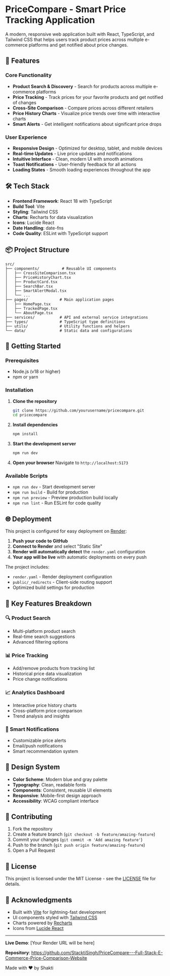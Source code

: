 # PriceCompare - Smart Price Tracking Application

A modern, responsive web application built with React, TypeScript, and Tailwind CSS that helps users track product prices across multiple e-commerce platforms and get notified about price changes.

## 🚀 Features

### Core Functionality
- **Product Search & Discovery** - Search for products across multiple e-commerce platforms
- **Price Tracking** - Track prices for your favorite products and get notified of changes
- **Cross-Site Comparison** - Compare prices across different retailers
- **Price History Charts** - Visualize price trends over time with interactive charts
- **Smart Alerts** - Get intelligent notifications about significant price drops

### User Experience
- **Responsive Design** - Optimized for desktop, tablet, and mobile devices
- **Real-time Updates** - Live price updates and notifications
- **Intuitive Interface** - Clean, modern UI with smooth animations
- **Toast Notifications** - User-friendly feedback for all actions
- **Loading States** - Smooth loading experiences throughout the app

## 🛠️ Tech Stack

- **Frontend Framework**: React 18 with TypeScript
- **Build Tool**: Vite
- **Styling**: Tailwind CSS
- **Charts**: Recharts for data visualization
- **Icons**: Lucide React
- **Date Handling**: date-fns
- **Code Quality**: ESLint with TypeScript support

## 📦 Project Structure

```
src/
├── components/          # Reusable UI components
│   ├── CrossSiteComparison.tsx
│   ├── PriceHistoryChart.tsx
│   ├── ProductCard.tsx
│   ├── SearchBar.tsx
│   ├── SmartAlertModal.tsx
│   └── ...
├── pages/              # Main application pages
│   ├── HomePage.tsx
│   ├── TrackedPage.tsx
│   └── AboutPage.tsx
├── services/           # API and external service integrations
├── types/              # TypeScript type definitions
├── utils/              # Utility functions and helpers
└── data/               # Static data and configurations
```

## 🚀 Getting Started

### Prerequisites
- Node.js (v18 or higher)
- npm or yarn

### Installation

1. **Clone the repository**
   ```bash
   git clone https://github.com/yourusername/pricecompare.git
   cd pricecompare
   ```

2. **Install dependencies**
   ```bash
   npm install
   ```

3. **Start the development server**
   ```bash
   npm run dev
   ```

4. **Open your browser**
   Navigate to `http://localhost:5173`

### Available Scripts

- `npm run dev` - Start development server
- `npm run build` - Build for production
- `npm run preview` - Preview production build locally
- `npm run lint` - Run ESLint for code quality

## 🌐 Deployment

This project is configured for easy deployment on [Render](https://render.com):

1. **Push your code to GitHub**
2. **Connect to Render** and select "Static Site"
3. **Render will automatically detect** the `render.yaml` configuration
4. **Your app will be live** with automatic deployments on every push

The project includes:
- `render.yaml` - Render deployment configuration
- `public/_redirects` - Client-side routing support
- Optimized build settings for production

## 🎯 Key Features Breakdown

### 🔍 Product Search
- Multi-platform product search
- Real-time search suggestions
- Advanced filtering options

### 📊 Price Tracking
- Add/remove products from tracking list
- Historical price data visualization
- Price change notifications

### 📈 Analytics Dashboard
- Interactive price history charts
- Cross-platform price comparison
- Trend analysis and insights

### 🔔 Smart Notifications
- Customizable price alerts
- Email/push notifications
- Smart recommendation system

## 🎨 Design System

- **Color Scheme**: Modern blue and gray palette
- **Typography**: Clean, readable fonts
- **Components**: Consistent, reusable UI elements
- **Responsive**: Mobile-first design approach
- **Accessibility**: WCAG compliant interface

## 🤝 Contributing

1. Fork the repository
2. Create a feature branch (`git checkout -b feature/amazing-feature`)
3. Commit your changes (`git commit -m 'Add amazing feature'`)
4. Push to the branch (`git push origin feature/amazing-feature`)
5. Open a Pull Request

## 📝 License

This project is licensed under the MIT License - see the [LICENSE](LICENSE) file for details.

## 🙏 Acknowledgments

- Built with [Vite](https://vitejs.dev/) for lightning-fast development
- UI components styled with [Tailwind CSS](https://tailwindcss.com/)
- Charts powered by [Recharts](https://recharts.org/)
- Icons from [Lucide React](https://lucide.dev/)

---

**Live Demo**: [Your Render URL will be here]

**Repository**: https://github.com/StacktiSingh/PriceCompare---Full-Stack-E-Commerce-Price-Comparison-Website

Made with ❤️ by Shakti 
